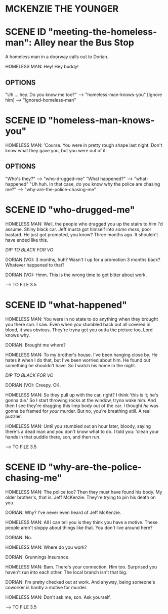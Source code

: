 # MCKENZIE THE YOUNGER

# SCENE ID "meeting-the-homeless-man": Alley near the Bus Stop
A homeless man in a doorway calls out to Dorian.

HOMELESS MAN: Hey! Hey buddy!

## OPTIONS
"Uh ... hey. Do you know me too?" --> "homeless-man-knows-you"
[Ignore him] --> "ignored-homeless-man"

# SCENE ID "homeless-man-knows-you"
HOMELESS MAN: 'Course. You were in pretty rough shape last night. Don't know what they
               gave you, but you were out of it.

## OPTIONS
"Who's they?" --> "who-drugged-me"
"What happened?" --> "what-happened"
"Uh huh. In that case, do you know why the police are chasing me?" --> "why-are-the-police-chasing-me"

# SCENE ID "who-drugged-me"
HOMELESS MAN: Well, the people who dragged you up the stairs to him I'd assume.
              Shiny black car. Jeff musta got himself into *some mess*, poor bastard.
              He just got promoted, you know? Three months ago. It shouldn't have
              ended like this.

*DIP TO BLACK FOR VO*

DORIAN (VO): 3 months, huh? Wasn't I up for a promotion 3 months back? Whatever happened
             to that?

DORIAN (VO): Hmm. This is the wrong time to get bitter about work.

--> TO FILE 3.5

# SCENE ID "what-happened"
HOMELESS MAN: You were in no state to do anything when they brought you there son. I
              saw. Even when you stumbled back out all covered in blood, it was
              obvious. They're tryna get you outta the picture too, Lord knows why.

DORIAN: Brought me where?

HOMELESS MAN: To my brother's house. I've been hanging close by. He hates it when I do
              that, but I've been worried about him. He found out something he shouldn't
              have. So I watch his home in the night.

*DIP TO BLACK FOR VO*

DORIAN (VO): Creepy. OK.

HOMELESS MAN: So they pull up with the car, right? I think 'this is it; he's gonna die.'
              So I start throwing rocks at the window, tryna wake him. And then I see
              they're dragging this limp body out of the car. I thought *he* was gonna
              be framed for *your* murder. But no, you're breathing still. A real
              puzzler.

HOMELESS MAN: Until you stumbled out an hour later, bloody, saying there's a dead man
              and you don't know what to do. I told you: 'clean your hands in that
              puddle there, son, and then run.

--> TO FILE 3.5

# SCENE ID "why-are-the-police-chasing-me"
HOMELESS MAN: The police too? Then they must have found his body. My older brother's,
              that is. Jeff McKenzie. They're trying to pin his death on you.

DORIAN: Why? I've never even heard of Jeff McKenzie.

HOMELESS MAN: All I can tell you is they think you have a motive. These people aren't
              sloppy about things like that. You don't live around here?

DORIAN: No.

HOMELESS MAN: Where do you work?

DORIAN: Grunnings Insurance.

HOMELESS MAN: Bam. There's your connection. Him too. Surprised you haven't run into
              each other. The local branch isn't that big.

DORIAN: I'm pretty checked out at work. And anyway, being someone's coworker is hardly
        a motive for murder.

HOMELESS MAN: Don't ask me, son. Ask yourself.

--> TO FILE 3.5
